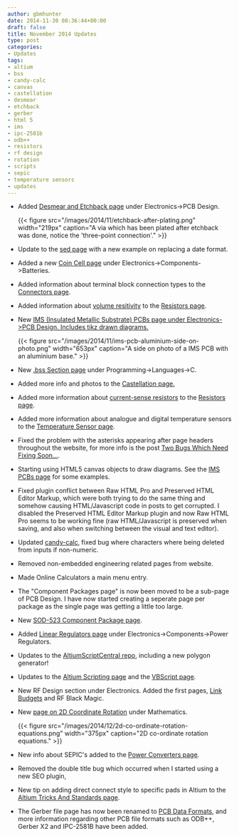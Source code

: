 ```yaml
---
author: gbmhunter
date: 2014-11-30 08:36:44+00:00
draft: false
title: November 2014 Updates
type: post
categories:
- Updates
tags:
- altium
- bss
- candy-calc
- canvas
- castellation
- desmear
- etchback
- gerber
- html 5
- ims
- ipc-2581b
- odb++
- resistors
- rf design
- rotation
- scripts
- sepic
- temperature sensors
- updates
---
```


* Added [Desmear and Etchback page](/electronics/pcb-design/desmear-and-etchback) under Electronics->PCB Design.  

    {{< figure src="/images/2014/11/etchback-after-plating.png" width="219px" caption="A via which has been plated after etchback was done, notice the 'three-point connection'."  >}}

* Update to the [sed page](/programming/operating-systems/linux/programs/sed) with a new example on replacing a date format.
* Added a new [Coin Cell page](/electronics/components/batteries/button-cell-coin-cell) under Electronics->Components->Batteries.
* Added information about terminal block connection types to the [Connectors page](/electronics/components/connectors).
* Added information about [volume resitivity](/electronics/components/resistors#volume-resistance-bulk-resistance) to the [Resistors page](/electronics/components/resistors).
* New [IMS (Insulated Metallic Substrate) PCBs page under Electronics->PCB Design. Includes tikz drawn diagrams.  
](/electronics/pcb-design/ims-insulated-metal-substrate-pcbs)  

    {{< figure src="/images/2014/11/ims-pcb-aluminium-side-on-photo.png" width="653px" caption="A side on photo of a IMS PCB with an aluminium base."  >}}

* New [.bss Section page](/programming/languages/c/bss-section) under Programming->Languages->C.
* Added more info and photos to the [Castellation page.](/electronics/pcb-design/castellation)
* Added more information about [current-sense resistors](/electronics/components/resistors#current-sense-resistors) to the [Resistors page](/electronics/components/resistors).
* Added more information about analogue and digital temperature sensors to the [Temperature Sensor page](/electronics/components/temperature-sensors).
* Fixed the problem with the asterisks appearing after page headers throughout the website, for more info is the post [Two Bugs Which Need Fixing Soon...](/site-admin/two-bugs-which-need-fixing-soon).
* Starting using HTML5 canvas objects to draw diagrams. See the [IMS PCBs page](/electronics/pcb-design/ims-insulated-metal-substrate-pcbs#single-sided-single-layer-ims-pcb) for some examples.
* Fixed plugin conflict between Raw HTML Pro and Preserved HTML Editor Markup, which were both trying to do the same thing and somehow causing HTML/Javascript code in posts to get corrupted. I disabled the Preserved HTML Editor Markup plugin and now Raw HTML Pro seems to be working fine (raw HTML/Javascript is preserved when saving, and also when switching between the visual and text editor).
* Updated [candy-calc](https://github.com/gbmhunter/candy-calc), fixed bug where characters where being deleted from inputs if non-numeric.
* Removed non-embedded engineering related pages from website.
* Made Online Calculators a main menu entry.
* The "Component Packages page" is now been moved to be a sub-page of PCB Design. I have now started creating a seperate page per package as the single page was getting a little too large.
* New [SOD-523 Component Package page](/pcb-design/component-packages/sod-523-component-package).
* Added [Linear Regulators page](/electronics/components/power-regulators/linear-regulators) under Electronics->Components->Power Regulators.
* Updates to the [AltiumScriptCentral repo](https://github.com/gbmhunter/AltiumScriptCentral), including a new polygon generator!
* Updates to the [Altium Scripting page](/electronics/general/altium/altium-scripting-and-using-the-api) and the [VBScript page](/programming/languages/vbscript).
* New RF Design section under Electronics. Added the first pages, [Link Budgets](/electronics/rf-design/link-budgets) and RF Black Magic.
* New [page on 2D Coordinate Rotation](/mathematics/2d-coordinate-rotation) under Mathematics.  

    {{< figure src="/images/2014/12/2d-co-ordinate-rotation-equations.png" width="375px" caption="2D co-ordinate rotation equations."  >}}

* New info about SEPIC's added to the [Power Converters page](/electronics/components/power-regulators).
* Removed the double title bug which occurred when I started using a new SEO plugin,
* New tip on adding direct connect style to specific pads in Altium to the [Altium Tricks And Standards page](/electronics/general/altium/altium-tricks-and-standards#direct-connect-for-specific-pads).
* The Gerber file page has now been renamed to [PCB Data Formats](/pcb-design/pcb-data-formats), and more information regarding other PCB file formats such as ODB++, Gerber X2 and IPC-2581B have been added.

